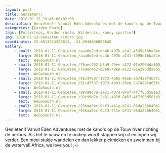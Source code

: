 ```yaml
---
layout: post
title: Genieten!! 
date: 2018-01-11 19:46:08+02:00
description: Genieten!! Vanuit Eden Adventures met de kano's op de Touw river richting de oerbos. Als het te nauw en te ondiep wordt  stappen wij uit en lopen wij verder.
categories: [Garden Route]
tags: [Polarsteps, Garden route, Wildernis, kano, sportief]
img: 2018-01-11-Genieten_/intro.jpg
coordinates: 22.6013374328613, -33.9944686889648
Gallery:
    - small: 2018-01-11-Genieten_/aaa0e2ed-dc4b-497b-a241-4595e16ba54e_large_image.jpg
      large: 2018-01-11-Genieten_/aaa0e2ed-dc4b-497b-a241-4595e16ba54e_large_image.jpg
      text:  WeGoSouth.nl
    - small: 2018-01-11-Genieten_/76aec462-b8a9-49ee-a122-01e296dda865_large_image.jpg
      large: 2018-01-11-Genieten_/76aec462-b8a9-49ee-a122-01e296dda865_large_image.jpg
      text:  WeGoSouth.nl
    - small: 2018-01-11-Genieten_/91c47597-1973-4b93-95eb-2a7428f463fc_large_image.jpg
      large: 2018-01-11-Genieten_/91c47597-1973-4b93-95eb-2a7428f463fc_large_image.jpg
      text:  WeGoSouth.nl
    - small: 2018-01-11-Genieten_/99c99d7e-2a31-407d-845f-4f7f83d581a3_large_image.jpg
      large: 2018-01-11-Genieten_/99c99d7e-2a31-407d-845f-4f7f83d581a3_large_image.jpg
      text:  WeGoSouth.nl
    - small: 2018-01-11-Genieten_/936aa0bc-9cf3-441e-b741-06da236640b1_large_image.jpg
      large: 2018-01-11-Genieten_/936aa0bc-9cf3-441e-b741-06da236640b1_large_image.jpg
      text:  WeGoSouth.nl
---
```

Genieten!! 
Vanuit Eden Adventures met de kano's op de Touw river richting de oerbos. Als het te nauw en te ondiep wordt  stappen wij uit en lopen wij verder. Een mooi stukje wandelen en dan lekker picknicken en zwemmen bij de waterval! Africa, we love you! ;-)
